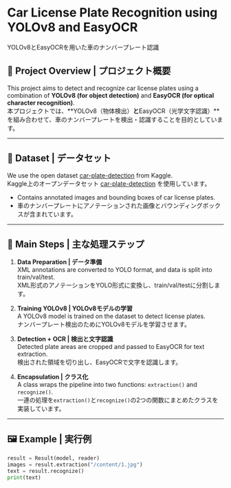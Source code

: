 # Car License Plate Recognition using YOLOv8 and EasyOCR  
YOLOv8とEasyOCRを用いた車のナンバープレート認識

## 📌 Project Overview | プロジェクト概要

This project aims to detect and recognize car license plates using a combination of **YOLOv8 (for object detection)** and **EasyOCR (for optical character recognition)**.  
本プロジェクトでは、**YOLOv8（物体検出）**と**EasyOCR（光学文字認識）**を組み合わせて、車のナンバープレートを検出・認識することを目的としています。

---

## 📁 Dataset | データセット

We use the open dataset [car-plate-detection](https://www.kaggle.com/datasets/andrewmvd/car-plate-detection) from Kaggle.  
Kaggle上のオープンデータセット [car-plate-detection](https://www.kaggle.com/datasets/andrewmvd/car-plate-detection) を使用しています。

- Contains annotated images and bounding boxes of car license plates.  
- 車のナンバープレートにアノテーションされた画像とバウンディングボックスが含まれています。

---

## 🔧 Main Steps | 主な処理ステップ

1. **Data Preparation | データ準備**  
   XML annotations are converted to YOLO format, and data is split into train/val/test.  
   XML形式のアノテーションをYOLO形式に変換し、train/val/testに分割します。

2. **Training YOLOv8 | YOLOv8モデルの学習**  
   A YOLOv8 model is trained on the dataset to detect license plates.  
   ナンバープレート検出のためにYOLOv8モデルを学習させます。

3. **Detection + OCR | 検出と文字認識**  
   Detected plate areas are cropped and passed to EasyOCR for text extraction.  
   検出された領域を切り出し、EasyOCRで文字を認識します。

4. **Encapsulation | クラス化**  
   A class wraps the pipeline into two functions: `extraction()` and `recognize()`.  
   一連の処理を`extraction()`と`recognize()`の2つの関数にまとめたクラスを実装しています。

---

## 🖼️ Example | 実行例

```python
result = Result(model, reader)
images = result.extraction("/content/1.jpg")
text = result.recognize()
print(text)
